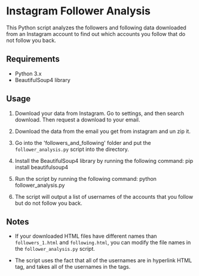 # Instagram Follower Analysis

This Python script analyzes the followers and following data downloaded from an Instagram account to find out which accounts you follow that do not follow you back.

## Requirements

- Python 3.x
- BeautifulSoup4 library

## Usage

1. Download your data from Instagram. Go to settings, and then search download. Then request a download to your email.

2. Download the data from the email you get from instagram and un zip it.

3. Go into the 'followers_and_following' folder and put the `follower_analysis.py` script into the directory.

4. Install the BeautifulSoup4 library by running the following command: pip install beautifulsoup4

5. Run the script by running the following command: python follower_analysis.py

6. The script will output a list of usernames of the accounts that you follow but do not follow you back.

## Notes

- If your downloaded HTML files have different names than `followers_1.html` and `following.html`, you can modify the file names in the `follower_analysis.py` script.

- The script uses the fact that all of the usernames are in hyperlink <a> HTML tag, and takes all of the usernames in the <a> tags.
